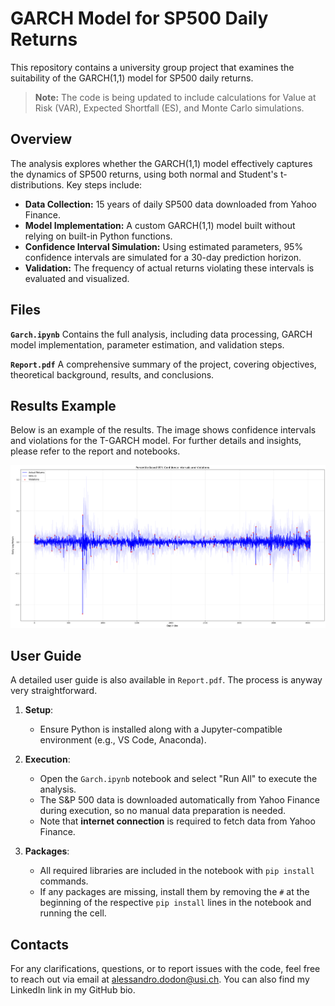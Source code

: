 # GARCH Model for SP500 Daily Returns
This repository contains a university group project that examines the suitability of the GARCH(1,1) model for SP500 daily returns. 
> **Note:** The code is being updated to include calculations for Value at Risk (VAR), Expected Shortfall (ES), and Monte Carlo simulations.

## Overview
The analysis explores whether the GARCH(1,1) model effectively captures the dynamics of SP500 returns, using both normal and Student's t-distributions. Key steps include:

- **Data Collection:** 15 years of daily SP500 data downloaded from Yahoo Finance.
- **Model Implementation:** A custom GARCH(1,1) model built without relying on built-in Python functions.
- **Confidence Interval Simulation:** Using estimated parameters, 95% confidence intervals are simulated for a 30-day prediction horizon.
- **Validation:** The frequency of actual returns violating these intervals is evaluated and visualized.

## Files
**`Garch.ipynb`** Contains the full analysis, including data processing, GARCH model implementation, parameter estimation, and validation steps.

**`Report.pdf`** A comprehensive summary of the project, covering objectives, theoretical background, results, and conclusions.

## Results Example

Below is an example of the results. The image shows confidence intervals and violations for the T-GARCH model. For further details and insights, please refer to the report and notebooks.

![T-GARCH Results](T-Garch.png)

## User Guide

A detailed user guide is also available in `Report.pdf`. The process is anyway very straightforward.

1. **Setup**:
   - Ensure Python is installed along with a Jupyter-compatible environment (e.g., VS Code, Anaconda).

2. **Execution**:
   - Open the `Garch.ipynb` notebook and select "Run All" to execute the analysis.
   - The S&P 500 data is downloaded automatically from Yahoo Finance during execution, so no manual data preparation is needed.
   - Note that **internet connection** is required to fetch data from Yahoo Finance.

3. **Packages**:
   - All required libraries are included in the notebook with `pip install` commands.
   - If any packages are missing, install them by removing the `#` at the beginning of the respective `pip install` lines in the notebook and running the cell.

## Contacts
For any clarifications, questions, or to report issues with the code, feel free to reach out via email at alessandro.dodon@usi.ch. You can also find my LinkedIn link in my GitHub bio.


